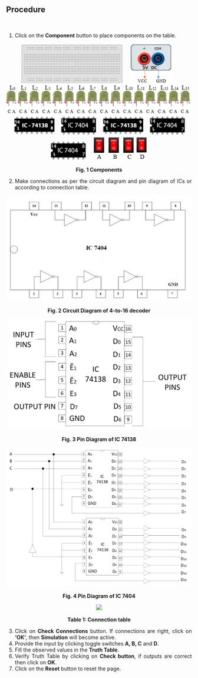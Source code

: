 ## Procedure
<br>
<div style="text-align:justify">

1.  Click on the **Component** button to place components on the table.

<center>

![](images/board.png "Breadbord")&emsp; ![](images/supply.png "5V DC Supply")&emsp; ![](images/led.png "Led (L0-L15)")&emsp; ![](images/ic2.png "IC1")&emsp; ![](images/ic1.png "IC2")&emsp; ![](images/ic2.png "IC3")&emsp; ![](images/ic1.png "IC4")&emsp; ![](images/ic1.png "IC5")&emsp; ![](images/switch.png "switch")  

**Fig. 1 Components**  </center>

  
2.  Make connections as per the circuit diagram and pin diagram of ICs or according to connection table.

<center>

![](images/8.jpg)

**Fig. 2 Circuit Diagram of 4-to-16 decoder**

![](images/7.1.jpg)

**Fig. 3 Pin Diagram of IC 74138**
 

![](images/6.1.jpg)

**Fig. 4 Pin Diagram of IC 7404**

![](images/table.jpg)  

**Table 1: Connection table**   </center>


3.  Click on **Check Connections** button. If connections are right, click on **‘OK’**, then **Simulation** will become active.
4.  Provide the input by clicking toggle switches **A, B, C** and **D**.
5.  Fill the observed values in the **Truth Table**.
6.  Verify Truth Table by clicking on **Check button**, if outputs are correct then click on **OK**.
7.  Click on the **Reset** button to reset the page.

</div>